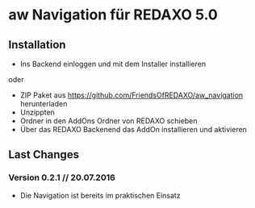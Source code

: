 aw Navigation für REDAXO 5.0
=============


Installation
-------

* Ins Backend einloggen und mit dem Installer installieren

oder

* ZIP Paket aus https://github.com/FriendsOfREDAXO/aw_navigation herunterladen
* Unzippten
* Ordner in den AddOns Ordner von REDAXO schieben
* Über das REDAXO Backenend das AddOn installieren und aktivieren

Last Changes
-------

### Version 0.2.1 // 20.07.2016

* Die Navigation ist bereits im praktischen Einsatz
